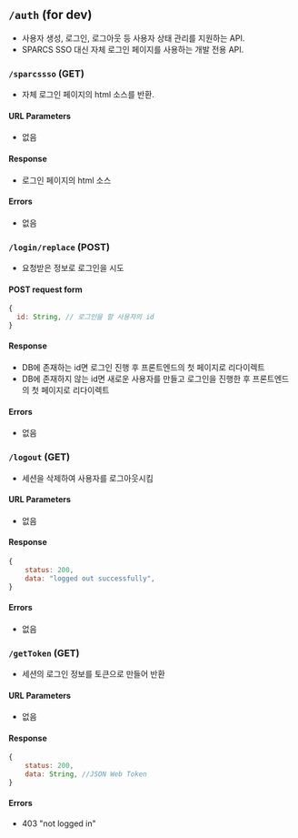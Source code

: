 ## `/auth` **(for dev)**

- 사용자 생성, 로그인, 로그아웃 등 사용자 상태 관리를 지원하는 API.
- SPARCS SSO 대신 자체 로그인 페이지를 사용하는 개발 전용 API.

### `/sparcssso` **(GET)**

- 자체 로그인 페이지의 html 소스를 반환.

#### URL Parameters

- 없음

#### Response

- 로그인 페이지의 html 소스

#### Errors

- 없음

### `/login/replace` **(POST)**

- 요청받은 정보로 로그인을 시도

#### POST request form

```javascript
{
  id: String, // 로그인을 할 사용자의 id
}
```

#### Response

- DB에 존재하는 id면 로그인 진행 후 프론트엔드의 첫 페이지로 리다이렉트
- DB에 존재하지 않는 id면 새로운 사용자를 만들고 로그인을 진행한 후 프론트엔드의 첫 페이지로 리다이렉트

#### Errors

- 없음

### `/logout` **(GET)**

- 세션을 삭제하여 사용자를 로그아웃시킴

#### URL Parameters

- 없음

#### Response

```javascript
{
    status: 200,
    data: "logged out successfully",
}
```

#### Errors

- 없음

### `/getToken` **(GET)**

- 세션의 로그인 정보를 토큰으로 만들어 반환

#### URL Parameters

- 없음

#### Response

```javascript
{
    status: 200,
    data: String, //JSON Web Token
}
```

#### Errors

- 403 "not logged in"

